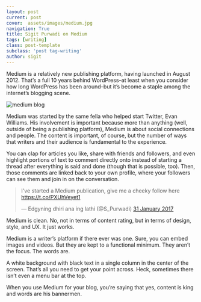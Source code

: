 ```yaml
---
layout: post
current: post
cover:  assets/images/medium.jpg
navigation: True
title: Sigit Purwadi on Medium
tags: [writing]
class: post-template
subclass: 'post tag-writing'
author: sigit
---
```


Medium is a relatively new publishing platform, having launched in August 2012. That’s a full 10 years behind WordPress–at least when you consider how long WordPress has been around–but it’s become a staple among the internet’s blogging scene.

![medium blog](https://www.elegantthemes.com/blog/wp-content/uploads/2017/10/004-Medium-vs-WordPress.jpg)

Medium was started by the same fella who helped start Twitter, Evan Williams. His involvement is important because more than anything (well, outside of being a publishing platform), Medium is about social connections and people. The content is important, of course, but the number of ways that writers and their audience is fundamental to the experience.

You can clap for articles you like, share with friends and followers, and even highlight portions of text to comment directly onto instead of starting a thread after everything is said and done (though that is possible, too). Then, those comments are linked back to your own profile, where your followers can see them and join in on the conversation.

<blockquote class="twitter-tweet" data-lang="en-gb"><p lang="en" dir="ltr">I&#39;ve started a Medium publication, give me a cheeky follow here <a href="https://t.co/PXUhVeyet1">https://t.co/PXUhVeyet1</a></p>&mdash; Edgyning dhiri ana ing lathi (@S_Purwadi) <a href="https://twitter.com/S_Purwadi/status/826477928737239042?ref_src=twsrc%5Etfw">31 January 2017</a></blockquote>
<script async src="https://platform.twitter.com/widgets.js" charset="utf-8"></script>

Medium is clean. No, not in terms of content rating, but in terms of design, style, and UX. It just works.

Medium is a writer’s platform if there ever was one. Sure, you can embed images and videos. But they are kept to a functional minimum. They aren’t the focus. The words are.

A white background with black text in a single column in the center of the screen. That’s all you need to get your point across. Heck, sometimes there isn’t even a menu bar at the top.

When you use Medium for your blog, you’re saying that yes, content is king and words are his bannermen.